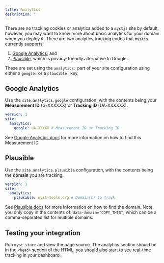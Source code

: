 ```yaml
---
title: Analytics
description: ''
---
```


There are no tracking cookies or analytics added to a `mystjs` site by default, however, you may want to know more about basic analytics for your domain when you deploy it. There are two analytics tracking codes that `mystjs` currently supports:

1. [Google Analytics](https://marketingplatform.google.com/about/analytics/); and
2. [Plausible](https://plausible.io/), which is privacy-friendly alternative to Google.

These are set using the `analytics:` part of your site configuration using either a `google:` or a `plausible:` key.

## Google Analytics

Use the `site.analytics.google` configuration, with the contents being your **Measurement ID** (G-XXXXXX) or **Tracking ID** (UA-XXXXXX).

```yaml
version: 1
site:
  analytics:
    google: UA-XXXXX # Measurement ID or Tracking ID
```

See [Google Analytics docs](https://developers.google.com/analytics/devguides/collection/gtagjs) for more information on how to find this Measurement ID.

## Plausible

Use the `site.analytics.plausible` configuration, with the contents being the **domain** you are tracking.

```yaml
version: 1
site:
  analytics:
    plausible: myst-tools.org # Domain(s) to track
```

See [Plausible docs](https://plausible.io/docs/plausible-script) for more information on how to find the domain. Note, you only copy in the contents of: `data-domain="COPY_THIS"`, which can be a comma-separated list for multiple domains.

## Testing your integration

Run `myst start` and view the page source. The analytics section should be in the `<head>` section of the HTML, you should also start to see real-time tracking in your dashboard.
